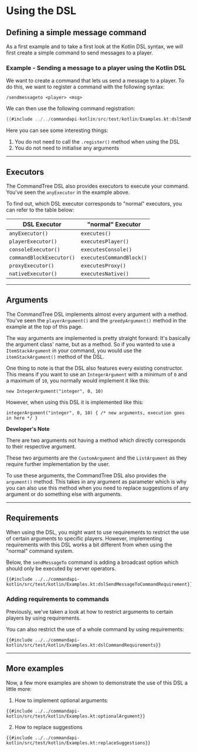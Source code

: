 # Using the DSL


## Defining a simple message command

As a first example and to take a first look at the Kotlin DSL syntax, we will first create a simple command to send messages to a player.

<div class="example">

### Example - Sending a message to a player using the Kotlin DSL

We want to create a command that lets us send a message to a player. To do this, we want to register a command with the following syntax:

```mccmd
/sendmessageto <player> <msg>
```

We can then use the following command registration:

```kotlin
{{#include ../../commandapi-kotlin/src/test/kotlin/Examples.kt:dslSendMessageToCommand}}
```

Here you can see some interesting things:

1. You do not need to call the `.register()` method when using the DSL
2. You do not need to initialise any arguments

</div>

-----

## Executors

The CommandTree DSL also provides executors to execute your command. You've seen the `anyExecutor` in the example above.

To find out, which DSL executor corresponds to "normal" executors, you can refer to the table below:

| DSL Executor             | "normal" Executor        |
|--------------------------|--------------------------|
| `anyExecutor()`          | `executes()`             |
| `playerExecutor()`       | `executesPlayer()`       |
| `consoleExecutor()`      | `executesConsole()`      |
| `commandBlockExecutor()` | `executesCommandBlock()` |
| `proxyExecutor()`        | `executesProxy()`        |
| `nativeExecutor()`       | `executesNative()`       |

-----

## Arguments

The CommandTree DSL implements almost every argument with a method. You've seen the `playerArgument()` and the `greedyArgument()` method in the example at the top of this page.

The way arguments are implemented is pretty straight forward: It's basically the argument class' name, but as a method. So if you wanted to use a `ItemStackArgument` in your command, you would use the `itemStackArgument()` method of the DSL.

One thing to note is that the DSL also features every existing constructor. This means if you want to use an `IntegerArgument` with a minimum of `0` and a maximum of `10`, you normally would implement it like this: 

`new IntegerArgument("integer", 0, 10)`

However, when using this DSL it is implemented like this: 

`integerArgument("integer", 0, 10) { /* new arguments, execution goes in here */ }`

<div class="warning">

**Developer's Note**

There are two arguments not having a method which directly corresponds to their respective argument.
 
These two arguments are the `CustomArgument` and the `ListArgument` as they require further implementation by the user.
 
To use these arguments, the CommandTree DSL also provides the `argument()` method. This takes in any argument as parameter which is why you can also use this method when you need to replace suggestions of any argument or do something else with arguments.

</div>

-----

## Requirements

When using the DSL, you might want to use requirements to restrict the use of certain arguments to specific players. However, implementing requirements with this DSL works a bit different from when using the "normal" command system.

Below, the `sendMessageTo` command is adding a broadcast option which should only be executed by server operators.

<div class="multi-pre">

```kotlin,Kotlin
{{#include ../../commandapi-kotlin/src/test/kotlin/Examples.kt:dslSendMessageToCommandRequirement}}
```

</div>

### Adding requirements to commands

Previously, we've taken a look at how to restrict arguments to certain players by using requirements.

You can also restrict the use of a whole command by using requirements:

<div class="multi-pre">

```kotlin,Kotlin
{{#include ../../commandapi-kotlin/src/test/kotlin/Examples.kt:dslCommandRequirements}}
```

</div>

-----

## More examples

Now, a few more examples are shown to demonstrate the use of this DSL a little more:

1. How to implement optional arguments:
<div class="multi-pre">

```kotlin,Kotlin
{{#include ../../commandapi-kotlin/src/test/kotlin/Examples.kt:optionalArgument}}
```

</div>

2. How to replace suggestions
<div class="multi-pre">

```kotlin,Kotlin
{{#include ../../commandapi-kotlin/src/test/kotlin/Examples.kt:replaceSuggestions}}
```

</div>